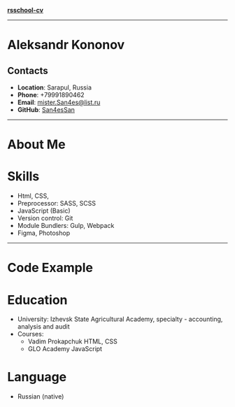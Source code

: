 [**rsschool-cv**](https://San4esSan.github.io/rsschool-cv/cv)

---
# **Aleksandr Kononov**


## Contacts
* **Location**: Sarapul, Russia
* **Phone**: +79991890462
* **Email**: [mister.San4es@list.ru](mister.San4es@list.ru)
* **GitHub**: [San4esSan](https://github.com/San4esSan)
---
# About Me


# Skills
* Html, CSS,
* Preprocessor: SASS, SCSS
* JavaScript (Basic)
* Version control: Git
* Module Bundlers: Gulp, Webpack
* Figma, Photoshop
---
# Code Example


# Education
* University: Izhevsk State Agricultural Academy, specialty - accounting, analysis and audit
* Courses:
  + Vadim Prokapchuk HTML, CSS
  + GLO Academy JavaScript

# Language
* Russian (native)
